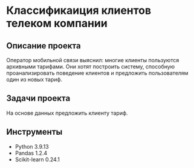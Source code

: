 # Классификаиция клиентов телеком компании

## Описание проекта

Оператор мобильной связи выяснил: многие клиенты пользуются архивными тарифами. Они хотят построить систему, способную проанализировать поведение клиентов и предложить пользователям один из новых тариф.

## Задачи проекта

На основе данных предложить клиенту тариф.

## Инструменты

- Python 3.9.13 
- Pandas 1.2.4
- Scikit-learn 0.24.1
